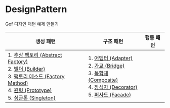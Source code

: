 # DesignPattern
Gof 디자인 패턴 예제 만들기 

|생성 패턴|구조 패턴|행동 패턴|
|------|---|---|
|1. [추상 팩토리 (Abstract Factory)](./Creational/AbstractFactory)<br>2. [빌더 (Builder)](./Creational/Builder)<br>3. [팩토리 메소드 (Factory Method)](./Creational/FactoryMethod)<br>4. [원형 (Prototype)](./Creational/Prototype)<br>5. [싱글톤 (Singleton)](./Creational/Singleton)|1. [어댑터 (Adapter)](./Structural/Adapter)<br>2. [가교 (Bridge)](./Structural/Bridge)<br>3. [복합체 (Composite)](./Structural/Composite)<br>4. [장식자 (Decorator)](./Structural/Decorator)<br>5. [퍼사드 (Facade)](./Structural/Facade)|

